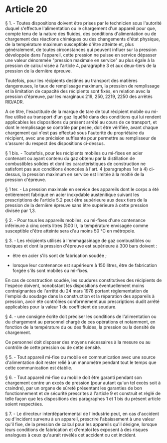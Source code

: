 # Article 20

§ 1. - Toutes dispositions doivent être prises par le technicien sous l'autorité duquel s'effectue l'alimentation ou le chargement d'un appareil pour que, compte tenu de la nature des fluides, des conditions d'alimentation ou de chargement des réactions chimiques ou des changements d'état physique, de la température maximum susceptible d'être atteinte et, plus généralement, de toutes circonstances qui peuvent influer sur la pression développée dans l'appareil, cette pression ne puisse en service dépasser une valeur dénommée "pression maximale en service" au plus égale à la pression de calcul visée à l'article 4, paragraphe 3 et aux deux-tiers de la pression de la dernière épreuve.

Toutefois, pour les récipients destinés au transport des matières dangereuses, le taux de remplissage maximum, la pression de remplissage et la limitation de capacité des récipients sont fixés, en relation avec la pression d'épreuve, par les marginaux 219, 250, 2219, 2250 des arrêtés RID/ADR.

A ce titre, l'exactitude de la marque de tare de tout récipient mobile ou mi-fixe utilisé au transport d'un gaz liquéfié dans des conditions qui lui rendent applicables les dispositions du présent arrêté au cours de ce transport, et dont le remplissage se contrôle par pesée, doit être vérifiée, avant chaque chargement qui n'est pas effectué sous l'autorité du propriétaire du récipient, avec une précision suffisante pour permettre au remplisseur de s'assurer du respect des dispositions ci-dessus.

§ 1 bis. - Toutefois, pour les récipients mobiles ou mi-fixes en acier contenant ou ayant contenu du gaz obtenu par la distillation de combustibles solides et dont les caractéristiques de construction ne satisfont pas aux conditions énoncées à l'art. 4 (paragraphes 1er à 4) ci-dessus, la pression maximum en service est limitée à la moitié de la pression d'épreuve.

§ 1 ter. - La pression maximale en service des appareils dont le corps a été entièrement fabriqué en acier inoxydable austénitique suivant les prescriptions de l'article 5.2 peut être supérieure aux deux tiers de la pression de la dernière épreuve sans être supérieure à cette pression divisée par 1,3.

§ 2. - Pour tous les appareils mobiles, ou mi-fixes d'une contenance inférieure à cinq cents litres (500 l), la température envisagée comme susceptible d'être atteinte sera d'au moins 50 °C en métropole.

§ 3. -  Les récipients utilisés à l'emmagasinage de gaz combustibles ou toxiques et dont la pression d'épreuve est supérieure à 300 bars doivent :

- être en acier s'ils sont de fabrication soudée ;

- lorsque leur contenance est supérieure à 150 litres, être de fabrication forgée s'ils sont mobiles ou mi-fixes.

En cas de construction soudée, les soudures constitutives des récipients de l'espèce doivent, nonobstant les dispositions éventuellement moins contraignantes de l'arrêté du 24 mars 1978 portant réglementation de l'emploi du soudage dans la construction et la réparation des appareils à pression, avoir été contrôlées conformément aux prescriptions dudit arrêté applicables pour la valeur 1 du coefficient de soudure.

§ 4. - une consigne écrite doit préciser les conditions de l'alimentation ou du chargement au personnel chargé de ces opérations et notamment, en fonction de la température du ou des fluides, la pression ou la densité de chargement.

Ce personnel doit disposer des moyens nécessaires à la mesure ou au contrôle de cette pression ou de cette densité.

§ 5. - Tout appareil mi-fixe ou mobile en communication avec une source d'alimentation doit rester relié à un manomètre pendant tout le temps que cette communication est établie.

§ 6. - Tout appareil mi-fixe ou mobile doit être garanti pendant son chargement contre un excès de pression (pour autant qu'un tel excès soit à craindre), par un organe de sûreté présentant les garanties de bon fonctionnement et de sécurité prescrites à l'article 9 et construit et réglé de telle façon que les dispositions des paragraphes 1 et 1 bis du présent article soient respectées.

§ 7. - Le directeur interdépartemental de l'industrie peut, en cas d'accident ou d'incident survenu à un appareil, prescrire l'abaissement à une valeur qu'il fixe, de la pression de calcul pour les appareils qu'il désigne, lorsque leurs conditions de fabrication et d'emploi les exposent à des risques analogues à ceux qu'aurait révélés cet accident ou cet incident.
